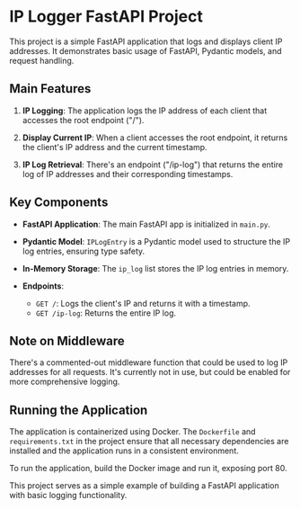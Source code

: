 # IP Logger FastAPI Project

This project is a simple FastAPI application that logs and displays client IP addresses. It demonstrates basic usage of FastAPI, Pydantic models, and request handling.

## Main Features

1. **IP Logging**: The application logs the IP address of each client that accesses the root endpoint ("/").

2. **Display Current IP**: When a client accesses the root endpoint, it returns the client's IP address and the current timestamp.

3. **IP Log Retrieval**: There's an endpoint ("/ip-log") that returns the entire log of IP addresses and their corresponding timestamps.

## Key Components

- **FastAPI Application**: The main FastAPI app is initialized in `main.py`.

- **Pydantic Model**: `IPLogEntry` is a Pydantic model used to structure the IP log entries, ensuring type safety.

- **In-Memory Storage**: The `ip_log` list stores the IP log entries in memory.

- **Endpoints**:
  - `GET /`: Logs the client's IP and returns it with a timestamp.
  - `GET /ip-log`: Returns the entire IP log.

## Note on Middleware

There's a commented-out middleware function that could be used to log IP addresses for all requests. It's currently not in use, but could be enabled for more comprehensive logging.

## Running the Application

The application is containerized using Docker. The `Dockerfile` and `requirements.txt` in the project ensure that all necessary dependencies are installed and the application runs in a consistent environment.

To run the application, build the Docker image and run it, exposing port 80.

This project serves as a simple example of building a FastAPI application with basic logging functionality.
